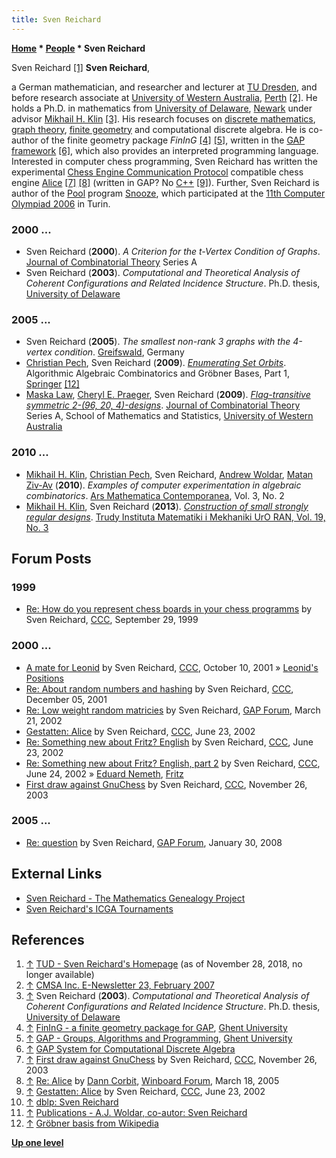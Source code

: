 ```yaml
---
title: Sven Reichard
---
```

**[Home](Home "Home") \* [People](People "People") \* Sven Reichard**



 [](File:Portrait_sven_reichard.jpg) Sven Reichard <a id="cite-note-1" href="#cite-ref-1">[1]</a> 
**Sven Reichard**,  

a German mathematician, and researcher and lecturer at [TU Dresden](https://en.wikipedia.org/wiki/Dresden_University_of_Technology), and before research associate at [University of Western Australia](https://en.wikipedia.org/wiki/University_of_Western_Australia), [Perth](https://en.wikipedia.org/wiki/Perth,_Western_Australia) <a id="cite-note-2" href="#cite-ref-2">[2]</a>. 
He holds a Ph.D. in mathematics from [University of Delaware](https://en.wikipedia.org/wiki/University_of_Delaware), [Newark](https://en.wikipedia.org/wiki/Newark,_Delaware) under advisor [Mikhail H. Klin](Mathematician#MHKlin "Mathematician") <a id="cite-note-3" href="#cite-ref-3">[3]</a>. 
His research focuses on [discrete mathematics](https://en.wikipedia.org/wiki/Discrete_mathematics), [graph theory](https://en.wikipedia.org/wiki/Graph_theory), [finite geometry](https://en.wikipedia.org/wiki/Finite_geometry) and computational discrete algebra. 
He is co-author of the finite geometry package *FinInG* <a id="cite-note-4" href="#cite-ref-4">[4]</a> <a id="cite-note-5" href="#cite-ref-5">[5]</a>, written in the [GAP framework](https://en.wikipedia.org/wiki/GAP_computer_algebra_system) <a id="cite-note-6" href="#cite-ref-6">[6]</a>, 
which also provides an interpreted programming language. Interested in computer chess programming, Sven Reichard has written the experimental [Chess Engine Communication Protocol](Chess_Engine_Communication_Protocol "Chess Engine Communication Protocol") compatible chess engine [Alice](Alice "Alice") <a id="cite-note-7" href="#cite-ref-7">[7]</a> <a id="cite-note-8" href="#cite-ref-8">[8]</a> (written in GAP? No [C++](Cpp "Cpp") <a id="cite-note-9" href="#cite-ref-9">[9]</a>). 
Further, Sven Reichard is author of the [Pool](index.php?title=Pool&action=edit&redlink=1 "Pool (page does not exist)") program [Snooze](https://www.game-ai-forum.org/icga-tournaments/program.php?id=248), which participated at the [11th Computer Olympiad 2006](11th_Computer_Olympiad#Pool "11th Computer Olympiad") in Turin. 



### 2000 ...


* Sven Reichard (**2000**). *A Criterion for the t-Vertex Condition of Graphs*. [Journal of Combinatorial Theory](https://en.wikipedia.org/wiki/Journal_of_Combinatorial_Theory) Series A
* Sven Reichard (**2003**). *Computational and Theoretical Analysis of Coherent Configurations and Related Incidence Structure*. Ph.D. thesis, [University of Delaware](https://en.wikipedia.org/wiki/University_of_Delaware)


### 2005 ...


* Sven Reichard (**2005**). *The smallest non-rank 3 graphs with the 4-vertex condition*. [Greifswald](https://en.wikipedia.org/wiki/Greifswald), Germany
* [Christian Pech](Mathematician#CPech "Mathematician"), Sven Reichard (**2009**). *[Enumerating Set Orbits](http://www.springerlink.com/content/g128381388m10057/)*. Algorithmic Algebraic Combinatorics and Gröbner Bases, Part 1, [Springer](https://en.wikipedia.org/wiki/Springer_Science%2BBusiness_Media) <a id="cite-note-12" href="#cite-ref-12">[12]</a>
* [Maska Law](http://www.arnetminer.org/viewperson.do?naid=1445143&name=Maska%2520Law), [Cheryl E. Praeger](http://www.agnesscott.edu/lriddle/women/praeger.htm), Sven Reichard (**2009**). *[Flag-transitive symmetric 2-(96, 20, 4)-designs](http://dl.acm.org/citation.cfm?id=1531146)*. [Journal of Combinatorial Theory](https://en.wikipedia.org/wiki/Journal_of_Combinatorial_Theory) Series A, School of Mathematics and Statistics, [University of Western Australia](https://en.wikipedia.org/wiki/University_of_Western_Australia)


### 2010 ...


* [Mikhail H. Klin](Mathematician#MHKlin "Mathematician"), [Christian Pech](Mathematician#CPech "Mathematician"), Sven Reichard, [Andrew Woldar](http://www41.homepage.villanova.edu/andrew.woldar/), [Matan Ziv-Av](http://www.cs.bgu.ac.il/~zivav/) (**2010**). *Examples of computer experimentation in algebraic combinatorics*. [Ars Mathematica Contemporanea](https://en.wikipedia.org/wiki/Ars_Mathematica_Contemporanea), Vol. 3, No. 2
* [Mikhail H. Klin](Mathematician#MHKlin "Mathematician"), Sven Reichard (**2013**). *[Construction of small strongly regular designs](http://www.mathnet.ru/php/archive.phtml?wshow=paper&jrnid=timm&paperid=974&option_lang=eng)*. [Trudy Instituta Matematiki i Mekhaniki UrO RAN, Vol. 19, No. 3](http://www.mathnet.ru/php/archive.phtml?jrnid=timm&wshow=issue&year=2013&volume=19&volume_alt=&issue=3&issue_alt=&option_lang=eng)


## Forum Posts


### 1999


* [Re: How do you represent chess boards in your chess programms](https://www.stmintz.com/ccc/index.php?id=71016) by Sven Reichard, [CCC](CCC "CCC"), September 29, 1999


### 2000 ...


* [A mate for Leonid](https://www.stmintz.com/ccc/index.php?id=192655) by Sven Reichard, [CCC](CCC "CCC"), October 10, 2001 » [Leonid's Positions](Test_Positions#Leonid "Test-Positions")
* [Re: About random numbers and hashing](https://www.stmintz.com/ccc/index.php?id=200622) by Sven Reichard, [CCC](CCC "CCC"), December 05, 2001
* [Re: Low weight random matricies](http://www.gap-system.org/ForumArchive/Reichard.1/Sven.1/gap_foru.1/1.html) by Sven Reichard, [GAP Forum](http://www.gap-system.org/Contacts/Forum/forum.html), March 21, 2002
* [Gestatten: Alice](https://www.stmintz.com/ccc/index.php?id=237077) by Sven Reichard, [CCC](CCC "CCC"), June 23, 2002
* [Re: Something new about Fritz? English](https://www.stmintz.com/ccc/index.php?id=237094) by Sven Reichard, [CCC](CCC "CCC"), June 23, 2002
* [Re: Something new about Fritz? English, part 2](https://www.stmintz.com/ccc/index.php?id=237195) by Sven Reichard, [CCC](CCC "CCC"), June 24, 2002 » [Eduard Nemeth](index.php?title=Eduard_Nemeth&action=edit&redlink=1 "Eduard Nemeth (page does not exist)"), [Fritz](Fritz "Fritz")
* [First draw against GnuChess](https://www.stmintz.com/ccc/index.php?id=330725) by Sven Reichard, [CCC](CCC "CCC"), November 26, 2003


### 2005 ...


* [Re: question](http://mail.gap-system.org/pipermail/forum/2008/002061.html) by Sven Reichard, [GAP Forum](http://www.gap-system.org/Contacts/Forum/forum.html), January 30, 2008


## External Links


* [Sven Reichard - The Mathematics Genealogy Project](https://www.genealogy.math.ndsu.nodak.edu/id.php?id=194072)
* [Sven Reichard's ICGA Tournaments](https://www.game-ai-forum.org/icga-tournaments/person.php?id=234)


## References


1. <a id="cite-ref-1" href="#cite-note-1">↑</a> [TUD - Sven Reichard's Homepage](http://tu-dresden.de/Members/sven.reichard/index_html/document_view?set_language=en) (as of November 28, 2018, no longer available)
2. <a id="cite-ref-2" href="#cite-note-2">↑</a> [CMSA Inc. E-Newsletter 23, February 2007](https://www.math.auckland.ac.nz/~eloz002/cmsa/OldLetters/cmsa-newsletter23.html#Sven)
3. <a id="cite-ref-3" href="#cite-note-3">↑</a> Sven Reichard (**2003**). *Computational and Theoretical Analysis of Coherent Configurations and Related Incidence Structure*. Ph.D. thesis, [University of Delaware](https://en.wikipedia.org/wiki/University_of_Delaware)
4. <a id="cite-ref-4" href="#cite-note-4">↑</a> [FinInG - a finite geometry package for GAP](http://cage.ugent.be/geometry/fining.php), [Ghent University](https://en.wikipedia.org/wiki/Ghent_University)
5. <a id="cite-ref-5" href="#cite-note-5">↑</a> [GAP - Groups, Algorithms and Programming](http://cage.ugent.be/geometry/software.php), [Ghent University](https://en.wikipedia.org/wiki/Ghent_University)
6. <a id="cite-ref-6" href="#cite-note-6">↑</a> [GAP System for Computational Discrete Algebra](http://www.gap-system.org/)
7. <a id="cite-ref-7" href="#cite-note-7">↑</a> [First draw against GnuChess](https://www.stmintz.com/ccc/index.php?id=330725) by Sven Reichard, [CCC](CCC "CCC"), November 26, 2003
8. <a id="cite-ref-8" href="#cite-note-8">↑</a> [Re: Alice](http://www.open-aurec.com/wbforum/viewtopic.php?f=2&t=2001#p9437) by [Dann Corbit](Dann_Corbit "Dann Corbit"), [Winboard Forum](Computer_Chess_Forums "Computer Chess Forums"), March 18, 2005
9. <a id="cite-ref-9" href="#cite-note-9">↑</a> [Gestatten: Alice](https://www.stmintz.com/ccc/index.php?id=237077) by Sven Reichard, [CCC](CCC "CCC"), June 23, 2002
10. <a id="cite-ref-10" href="#cite-note-10">↑</a> [dblp: Sven Reichard](https://dblp.uni-trier.de/pers/hd/r/Reichard:Sven.html)
11. <a id="cite-ref-11" href="#cite-note-11">↑</a> [Publications - A.J. Woldar, co-autor: Sven Reichard](http://www41.homepage.villanova.edu/andrew.woldar/publications.htm#Reichard)
12. <a id="cite-ref-12" href="#cite-note-12">↑</a> [Gröbner basis from Wikipedia](https://en.wikipedia.org/wiki/Gr%C3%B6bner_basis)

**[Up one level](People "People")**







 
